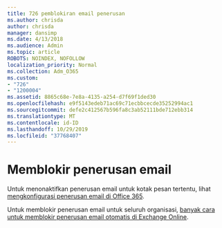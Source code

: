 ```yaml
---
title: 726 pemblokiran email penerusan
ms.author: chrisda
author: chrisda
manager: dansimp
ms.date: 4/13/2018
ms.audience: Admin
ms.topic: article
ROBOTS: NOINDEX, NOFOLLOW
localization_priority: Normal
ms.collection: Adm_O365
ms.custom:
- "726"
- "1200004"
ms.assetid: 8865c68e-7e8a-4135-a254-d7f69f1ded30
ms.openlocfilehash: e9f5143edeb71ac69c71ecbbcecde35252994ac1
ms.sourcegitcommit: defe2c412567b596fa8c3ab52111bde712ebb314
ms.translationtype: MT
ms.contentlocale: id-ID
ms.lasthandoff: 10/29/2019
ms.locfileid: "37768407"
---
```

# <a name="block-email-forwarding"></a>Memblokir penerusan email

Untuk menonaktifkan penerusan email untuk kotak pesan tertentu, lihat [mengkonfigurasi penerusan email di Office 365](https://docs.microsoft.com/office365/admin/email/configure-email-forwarding).

Untuk memblokir penerusan email untuk seluruh organisasi, [banyak cara untuk memblokir penerusan email otomatis di Exchange Online](https://blogs.technet.microsoft.com/exchange/2017/12/22/the-many-ways-to-block-automatic-email-forwarding-in-exchange-online/).
